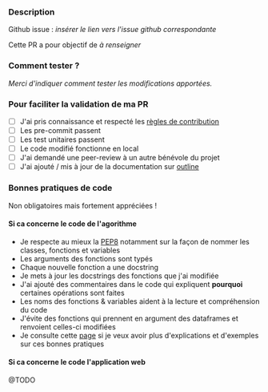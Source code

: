 ### Description
Github issue : _insérer le lien vers l'issue github correspondante_

Cette PR a pour objectif de _à renseigner_

### Comment tester ?
_Merci d'indiquer comment tester les modifications apportées._

### Pour faciliter la validation de ma PR
- [ ] J'ai pris connaissance et respecté les [règles de contribution](../CONTRIBUTING.md)
- [ ] Les pre-commit passent
- [ ] Les test unitaires passent
- [ ] Le code modifié fonctionne en local
- [ ] J'ai demandé une peer-review à un autre bénévole du projet
- [ ] J'ai ajouté / mis à jour de la documentation sur [outline](https://outline.services.dataforgood.fr/collection/13_potentiel_scolaire-qJFjGnz5Ec)

### Bonnes pratiques de code
Non obligatoires mais fortement appréciées !

#### Si ca concerne le code de l'agorithme
- Je respecte au mieux la [PEP8](https://peps.python.org/pep-0008/) notamment sur la façon de nommer les classes, fonctions et variables
- Les arguments des fonctions sont typés
- Chaque nouvelle fonction a une docstring
- Je mets à jour les docstrings des fonctions que j'ai modifiée
- J'ai ajouté des commentaires dans le code qui expliquent **pourquoi** certaines opérations sont faites
- Les noms des fonctions & variables aident à la lecture et compréhension du code
- J'évite des fonctions qui prennent en argument des dataframes et renvoient celles-ci modifiées
- Je consulte cette [page](../docs/algorithme_best_code_practices.md) si je veux avoir plus d'explications et d'exemples sur ces bonnes pratiques

#### Si ca concerne le code l'application web
@TODO
